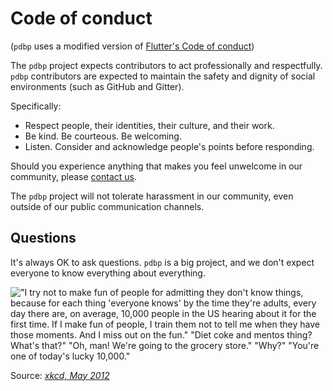 # Code of conduct

(``pdbp`` uses a modified version of [Flutter's Code of conduct](https://github.com/flutter/flutter/blob/master/CODE_OF_CONDUCT.md))

The ``pdbp`` project expects contributors to act professionally and respectfully. ``pdbp`` contributors are expected to maintain the safety and dignity of social environments (such as GitHub and Gitter).

Specifically:

* Respect people, their identities, their culture, and their work.
* Be kind. Be courteous. Be welcoming.
* Listen. Consider and acknowledge people's points before responding.

Should you experience anything that makes you feel unwelcome in our community, please [contact us](https://gitter.im/seleniumbase/SeleniumBase).

The ``pdbp`` project will not tolerate harassment in our community, even outside of our public communication channels.

## Questions

It's always OK to ask questions. ``pdbp`` is a big project, and we don't expect everyone to know everything about everything.

!["I try not to make fun of people for admitting they don't know things, because for each thing 'everyone knows' by the time they're adults, every day there are, on average, 10,000 people in the US hearing about it for the first time. If I make fun of people, I train them not to tell me when they have those moments. And I miss out on the fun." "Diet coke and mentos thing? What's that?" "Oh, man! We're going to the grocery store." "Why?" "You're one of today's lucky 10,000."](https://imgs.xkcd.com/comics/ten_thousand.png)

Source: _[xkcd, May 2012](https://xkcd.com/1053/)_
